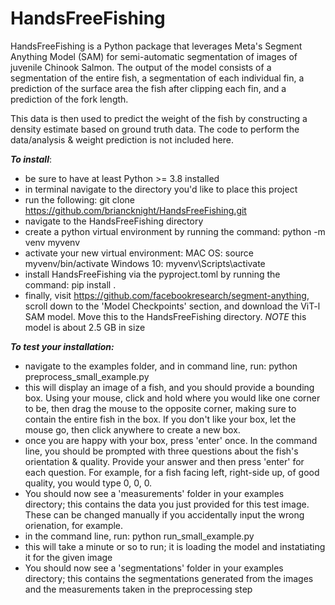 # HandsFreeFishing

HandsFreeFishing is a Python package that leverages Meta's Segment Anything Model (SAM) for semi-automatic segmentation of images of juvenile Chinook Salmon.
The output of the model consists of a segmentation of the entire fish, a segmentation of each individual fin, a prediction of the surface area the fish after clipping each fin,
and a prediction of the fork length.

This data is then used to predict the weight of the fish by constructing a density estimate based on ground truth data. The code to perform the data/analysis & weight prediction 
is not included here.

***To install***: 
- be sure to have at least Python >= 3.8 installed
- in terminal navigate to the directory you'd like to place this project
- run the following: 
    git clone https://github.com/briancknight/HandsFreeFishing.git
- navigate to the HandsFreeFishing directory
- create a python virtual environment by running the command:
    python -m venv myvenv
- activate your new virtual environment:
    MAC OS: source myvenv/bin/activate
    Windows 10: myvenv\Scripts\activate
- install HandsFreeFishing via the pyproject.toml by running the command:
    pip install .
- finally, visit https://github.com/facebookresearch/segment-anything, scroll down to the 'Model Checkpoints' section, and download the ViT-l SAM model. Move this to the HandsFreeFishing directory. *NOTE* this model is about 2.5 GB in size

***To test your installation:***
- navigate to the examples folder, and in command line, run:
    python preprocess_small_example.py
- this will display an image of a fish, and you should provide a bounding box. Using your mouse, click and hold where you would like one corner to be, then drag the mouse
to the opposite corner, making sure to contain the entire fish in the box. If you don't like your box, let the mouse go, then click anywhere to create a new box.
- once you are happy with your box, press 'enter' once. In the command line, you should be prompted with three questions about the fish's orientation & quality. Provide your answer and then press 'enter' for each question. For example, 
for a fish facing left, right-side up, of good quality, you would type 0, 0, 0.
- You should now see a 'measurements' folder in your examples directory; this contains 
the data you just provided for this test image. These can be changed manually if you accidentally input the wrong orienation, for example.
- in the command line, run:
    python run_small_example.py
- this will take a minute or so to run; it is loading the model and instatiating it for the given image
- You should now see a 'segmentations' folder in your examples directory; this contains the segmentations generated from the images and the measurements taken in the preprocessing step